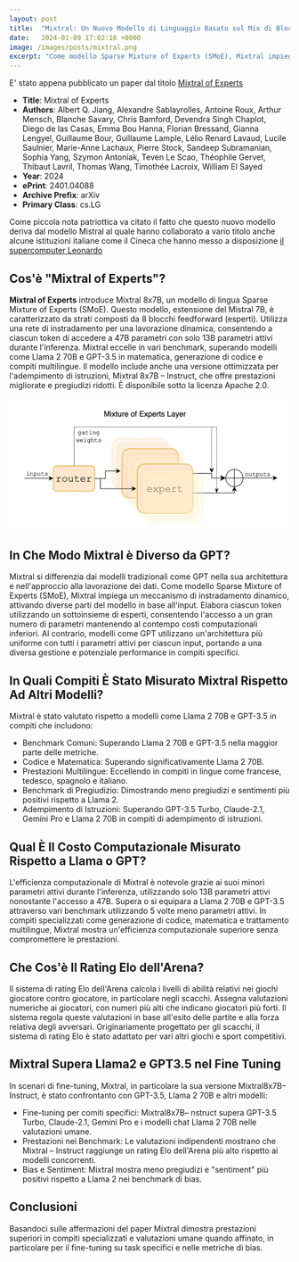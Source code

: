 ```yaml
---
layout: post
title:  "Mixtral: Un Nuovo Modello di Linguaggio Basato sul Mix di Blocchi Feed-Forward"
date:   2024-01-09 17:02:16 +0000
image: /images/posts/mixtral.png
excerpt: "Come modello Sparse Mixture of Experts (SMoE), Mixtral impiega un meccanismo di instradamento dinamico, attivando diverse parti del modello in base all'input e riuscendo così a ottenere ottime prestazioni con un minor impegno di risorse"
---
```



E' stato appena pubblicato un paper dal titolo [Mixtral of Experts](https://arxiv.org/abs/2401.04088)

- **Title**: Mixtral of Experts
- **Authors**: Albert Q. Jiang, Alexandre Sablayrolles, Antoine Roux, Arthur Mensch, Blanche Savary, Chris Bamford, Devendra Singh Chaplot, Diego de las Casas, Emma Bou Hanna, Florian Bressand, Gianna Lengyel, Guillaume Bour, Guillaume Lample, Lélio Renard Lavaud, Lucile Saulnier, Marie-Anne Lachaux, Pierre Stock, Sandeep Subramanian, Sophia Yang, Szymon Antoniak, Teven Le Scao, Théophile Gervet, Thibaut Lavril, Thomas Wang, Timothée Lacroix, William El Sayed
- **Year**: 2024
- **ePrint**: 2401.04088
- **Archive Prefix**: arXiv
- **Primary Class**: cs.LG

Come piccola nota patriottica va citato il fatto che questo nuovo modello deriva dal modello Mistral al quale hanno collaborato a vario titolo anche alcune istituzioni italiane come il Cineca che hanno messo a disposizione [il supercomputer Leonardo](https://en.wikipedia.org/wiki/Leonardo_(supercomputer))


## Cos'è "Mixtral of Experts"?

**Mixtral of Experts** introduce Mixtral 8x7B, un modello di lingua Sparse Mixture of Experts (SMoE). Questo modello, estensione del Mistral 7B, è caratterizzato da strati composti da 8 blocchi feedforward (esperti). Utilizza una rete di instradamento per una lavorazione dinamica, consentendo a ciascun token di accedere a 47B parametri con solo 13B parametri attivi durante l'inferenza. Mixtral eccelle in vari benchmark, superando modelli come Llama 2 70B e GPT-3.5 in matematica, generazione di codice e compiti multilingue. Il modello include anche una versione ottimizzata per l'adempimento di istruzioni, Mixtral 8x7B – Instruct, che offre prestazioni migliorate e pregiudizi ridotti. È disponibile sotto la licenza Apache 2.0.

![Sparse Mixture of Experts Blocks](/images/posts/mixtral.png)


## In Che Modo Mixtral è Diverso da GPT?

Mixtral si differenzia dai modelli tradizionali come GPT nella sua architettura e nell'approccio alla lavorazione dei dati. Come modello Sparse Mixture of Experts (SMoE), Mixtral impiega un meccanismo di instradamento dinamico, attivando diverse parti del modello in base all'input. Elabora ciascun token utilizzando un sottoinsieme di esperti, consentendo l'accesso a un gran numero di parametri mantenendo al contempo costi computazionali inferiori. Al contrario, modelli come GPT utilizzano un'architettura più uniforme con tutti i parametri attivi per ciascun input, portando a una diversa gestione e potenziale performance in compiti specifici.

## In Quali Compiti È Stato Misurato Mixtral Rispetto Ad Altri Modelli?

Mixtral è stato valutato rispetto a modelli come Llama 2 70B e GPT-3.5 in compiti che includono:

- Benchmark Comuni: Superando Llama 2 70B e GPT-3.5 nella maggior parte delle metriche.
- Codice e Matematica: Superando significativamente Llama 2 70B.
- Prestazioni Multilingue: Eccellendo in compiti in lingue come francese, tedesco, spagnolo e italiano.
- Benchmark di Pregiudizio: Dimostrando meno pregiudizi e sentimenti più positivi rispetto a Llama 2.
- Adempimento di Istruzioni: Superando GPT-3.5 Turbo, Claude-2.1, Gemini Pro e Llama 2 70B in compiti di adempimento di istruzioni.

## Qual È Il Costo Computazionale Misurato Rispetto a Llama o GPT?

L'efficienza computazionale di Mixtral è notevole grazie ai suoi minori parametri attivi durante l'inferenza, utilizzando solo 13B parametri attivi nonostante l'accesso a 47B. Supera o si equipara a Llama 2 70B e GPT-3.5 attraverso vari benchmark utilizzando 5 volte meno parametri attivi. In compiti specializzati come generazione di codice, matematica e trattamento multilingue, Mixtral mostra un'efficienza computazionale superiore senza compromettere le prestazioni.

## Che Cos'è Il Rating Elo dell'Arena?

Il sistema di rating Elo dell'Arena calcola i livelli di abilità relativi nei giochi giocatore contro giocatore, in particolare negli scacchi. Assegna valutazioni numeriche ai giocatori, con numeri più alti che indicano giocatori più forti. Il sistema regola queste valutazioni in base all'esito delle partite e alla forza relativa degli avversari. Originariamente progettato per gli scacchi, il sistema di rating Elo è stato adattato per vari altri giochi e sport competitivi.

## Mixtral Supera Llama2 e GPT3.5 nel Fine Tuning

In scenari di fine-tuning, Mixtral, in particolare la sua versione Mixtral8x7B–Instruct, è stato confrontanto con GPT-3.5, Llama 2 70B e altri modelli:

- Fine-tuning per comiti specifici: Mixtral8x7B– nstruct supera GPT-3.5 Turbo, Claude-2.1, Gemini Pro e i modelli chat Llama 2 70B nelle valutazioni umane.
- Prestazioni nei Benchmark: Le valutazioni indipendenti mostrano che Mixtral – Instruct raggiunge un rating Elo dell'Arena più alto rispetto ai modelli concorrenti.
- Bias e Sentiment: Mixtral mostra meno pregiudizi e "sentiment" più positivi rispetto a Llama 2 nei benchmark di bias.


## Conclusioni 
Basandoci sulle affermazioni del paper Mixtral dimostra prestazioni superiori in compiti specializzati e valutazioni umane quando affinato, in particolare per il fine-tuning su task specifici e nelle metriche di bias.